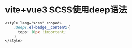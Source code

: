 # vite+vue3 SCSS使用deep语法

```scss
<style lang="scss" scoped>
    :deep(.el-badge__content){
      tops: 10px !important;
    }
</style>
```

